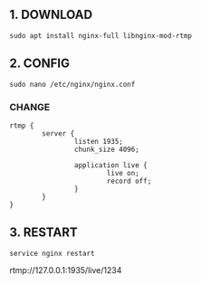 ## 1. DOWNLOAD
    sudo apt install nginx-full libnginx-mod-rtmp

## 2. CONFIG
    sudo nano /etc/nginx/nginx.conf

### CHANGE
    rtmp {
            server {
                    listen 1935;
                    chunk_size 4096;

                    application live {
                            live on;
                            record off;
                    }
            }
    }

## 3. RESTART
    service nginx restart
<!--     service nginx start -->
<!--     service nginx stop -->

rtmp://127.0.0.1:1935/live/1234
